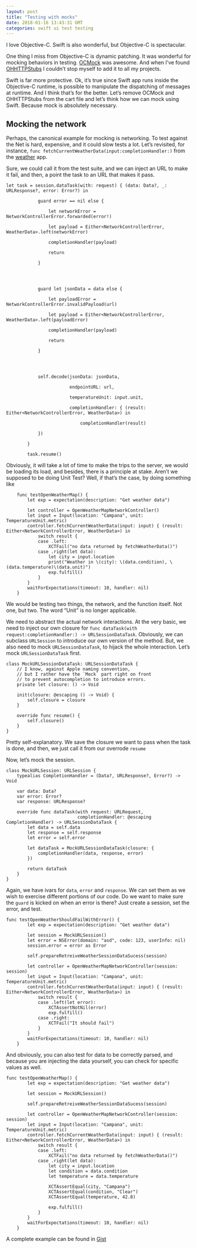```yaml
---
layout: post
title: "Testing with mocks"
date: 2018-01-16 13:43:31 GMT
categories: swift ui test testing
---
```


I love Objective-C. Swift is also wonderful, but Objective-C is spectacular. 

One thing I miss from Objective-C is dynamic patching. It was wonderful for mocking behaviors in testing. [OCMock](http://ocmock.org/) was awesome. And when I’ve found [OHHTTPStubs](https://github.com/AliSoftware/OHHTTPStubs) I couldn’t stop myself to add it to all my projects. 

Swift is far more protective. Ok, it’s true since Swift app runs inside the Objective-C runtime, is possible to manipulate the dispatching of messages at runtime. And I think that’s for the better. Let’s remove OCMock and OHHTTPStubs from the cart file and let’s think how we can mock using Swift. Because mock is absolutely necessary. 

## Mocking the network
Perhaps, the canonical example for mocking is networking. To test against the Net is hard, expensive, and it could slow tests a lot. Let’s revisited, for instance, `func fetchCurrentWeatherData(input:completionHandler:)` from the [weather](https://github.com/volonbolon/refactored-journey/blob/f71336e33336d5e18bbb5819107906a64865b5da/weather/Helpers/Networking/OpenWeatherMapNetworkController.swift#L18) app. 

Sure, we could call it from the test suite, and we can inject an URL to make it fail, and then, a point the task to an URL that makes it pass. 

```
let task = session.dataTask(with: request) { (data: Data?, _: URLResponse?, error: Error?) in

            guard error == nil else {

                let networkError = NetworkControllerError.forwarded(error!)

                let payload = Either<NetworkControllerError, WeatherData>.left(networkError)

                completionHandler(payload)

                return

            }




            guard let jsonData = data else {

                let payloadError = NetworkControllerError.invalidPayload(url)

                let payload = Either<NetworkControllerError, WeatherData>.left(payloadError)

                completionHandler(payload)

                return

            }




            self.decode(jsonData: jsonData,

                        endpointURL: url,

                        temperatureUnit: input.unit,

                        completionHandler: { (result: Either<NetworkControllerError, WeatherData>) in

                            completionHandler(result)

            })

        }

        task.resume()

``` 

Obviously, it will take a lot of time to make the trips to the server, we would be loading its load, and besides, there is a principle at stake. Aren’t we supposed to be doing Unit Test? Well, if that’s the case, by doing something like 

```
    func testOpenWeatherMap() {
        let exp = expectation(description: "Get weather data")

        let controller = OpenWeatherMapNetworkController()
        let input = Input(location: "Campana", unit: TemperatureUnit.metric)
        controller.fetchCurrentWeatherData(input: input) { (result: Either<NetworkControllerError, WeatherData>) in
            switch result {
            case .left:
                XCTFail("no data returned by fetchWeatherData()")
            case .right(let data):
                let city = input.location
                print("Weather in \(city): \(data.condition), \(data.temperature)\(data.unit)")
                exp.fulfill()
            }
        }
        waitForExpectations(timeout: 10, handler: nil)
    }
```

We would be testing two things, the network, and the function itself. Not one, but two. The word “Unit” is no longer applicable. 

We need to abstract the actual network interactions. At the very basic, we need to inject our own closure for `func dataTask(with request:completionHandler:) -> URLSessionDataTask`. Obviously, we can subclass `URLSession` to introduce our own version of the method. But, we also need to mock `URLSessionDataTask`, to hijack the whole interaction. Let’s mock `URLSessionDataTask` first. 

```
class MockURLSessionDataTask: URLSessionDataTask {
    // I know, against Apple naming convention,
    // but I rather have the `Mock` part right on front
    // to prevent autocompletion to introduce errors.
    private let closure: () -> Void

    init(closure: @escaping () -> Void) {
        self.closure = closure
    }

    override func resume() {
        self.closure()
    }
}
```

Pretty self-explanatory. We save the closure we want to pass when the task is done, and then, we just call it from our overrode `resume`

Now, let’s mock the session. 

```
class MockURLSession: URLSession {
    typealias CompletionHandler = (Data?, URLResponse?, Error?) -> Void

    var data: Data?
    var error: Error?
    var response: URLResponse?

    override func dataTask(with request: URLRequest,
                           completionHandler: @escaping CompletionHandler) -> URLSessionDataTask {
        let data = self.data
        let response = self.response
        let error = self.error

        let dataTask = MockURLSessionDataTask(closure: {
            completionHandler(data, response, error)
        })

        return dataTask
    }
}
```

Again, we have ivars for `data`, `error` and `response`. We can set them as we wish to exercise different portions of our code. Do we want to make sure the `guard` is kicked on when an error is there? Just create a session, set the error, and test. 

```
func testOpenWeatherShouldFailWithError() {
        let exp = expectation(description: "Get weather data")

        let session = MockURLSession()
        let error = NSError(domain: "asd", code: 123, userInfo: nil)
        session.error = error as Error

        self.prepareRetreiveWeatherSessionDataSucess(session)

        let controller = OpenWeatherMapNetworkController(session: session)
        let input = Input(location: "Campana", unit: TemperatureUnit.metric)
        controller.fetchCurrentWeatherData(input: input) { (result: Either<NetworkControllerError, WeatherData>) in
            switch result {
            case .left(let error):
                XCTAssertNotNil(error)
                exp.fulfill()
            case .right:
                XCTFail("It should fail")
            }
        }
        waitForExpectations(timeout: 10, handler: nil)
    }
``` 

And obviously, you can also test for data to be correctly parsed, and because you are injecting the data yourself, you can check for specific values as well. 

```
func testOpenWeatherMap() {
        let exp = expectation(description: "Get weather data")

        let session = MockURLSession()

        self.prepareRetreiveWeatherSessionDataSucess(session)

        let controller = OpenWeatherMapNetworkController(session: session)
        let input = Input(location: "Campana", unit: TemperatureUnit.metric)
        controller.fetchCurrentWeatherData(input: input) { (result: Either<NetworkControllerError, WeatherData>) in
            switch result {
            case .left:
                XCTFail("no data returned by fetchWeatherData()")
            case .right(let data):
                let city = input.location
                let condition = data.condition
                let temperature = data.temperature

                XCTAssertEqual(city, "Campana")
                XCTAssertEqual(condition, "Clear")
                XCTAssertEqual(temperature, 42.8)

                exp.fulfill()
            }
        }
        waitForExpectations(timeout: 10, handler: nil)
    }
```

A complete example can be found in [Gist](https://gist.github.com/volonbolon/45683f472e45001f83e6b4b9fad01176)